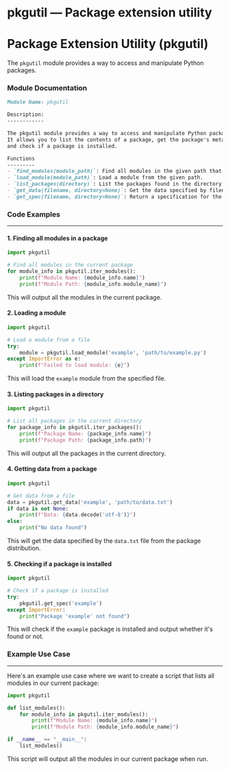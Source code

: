 # pkgutil — Package extension utility

**Package Extension Utility (pkgutil)**
======================================

The `pkgutil` module provides a way to access and manipulate Python packages.

### Module Documentation

```markdown
Module Name: pkgutil

Description:
------------

The pkgutil module provides a way to access and manipulate Python packages.
It allows you to list the contents of a package, get the package's metadata,
and check if a package is installed.

Functions
---------
- `find_modules(module_path)`: Find all modules in the given path that are part of an installed package.
- `load_module(module_path)`: Load a module from the given path.
- `list_packages(directory)`: List the packages found in the directory.
- `get_data(filename, directory=None)`: Get the data specified by filename from the package distribution if it exists.
- `get_spec(filename, directory=None)`: Return a specification for the distribution file that matches filename.
```

### Code Examples
-----------------

#### 1. Finding all modules in a package

```python
import pkgutil

# Find all modules in the current package
for module_info in pkgutil.iter_modules():
    print(f"Module Name: {module_info.name}")
    print(f"Module Path: {module_info.module_name}")
```

This will output all the modules in the current package.

#### 2. Loading a module

```python
import pkgutil

# Load a module from a file
try:
    module = pkgutil.load_module('example', 'path/to/example.py')
except ImportError as e:
    print(f"Failed to load module: {e}")
```

This will load the `example` module from the specified file.

#### 3. Listing packages in a directory

```python
import pkgutil

# List all packages in the current directory
for package_info in pkgutil.iter_packages():
    print(f"Package Name: {package_info.name}")
    print(f"Package Path: {package_info.path}")
```

This will output all the packages in the current directory.

#### 4. Getting data from a package

```python
import pkgutil

# Get data from a file
data = pkgutil.get_data('example', 'path/to/data.txt')
if data is not None:
    print(f"Data: {data.decode('utf-8')}")
else:
    print("No data found")
```

This will get the data specified by the `data.txt` file from the package distribution.

#### 5. Checking if a package is installed

```python
import pkgutil

# Check if a package is installed
try:
    pkgutil.get_spec('example')
except ImportError:
    print("Package 'example' not found")
```

This will check if the `example` package is installed and output whether it's found or not.

### Example Use Case
--------------------

Here's an example use case where we want to create a script that lists all modules in our current package:

```python
import pkgutil

def list_modules():
    for module_info in pkgutil.iter_modules():
        print(f"Module Name: {module_info.name}")
        print(f"Module Path: {module_info.module_name}")

if __name__ == "__main__":
    list_modules()
```

This script will output all the modules in our current package when run.
